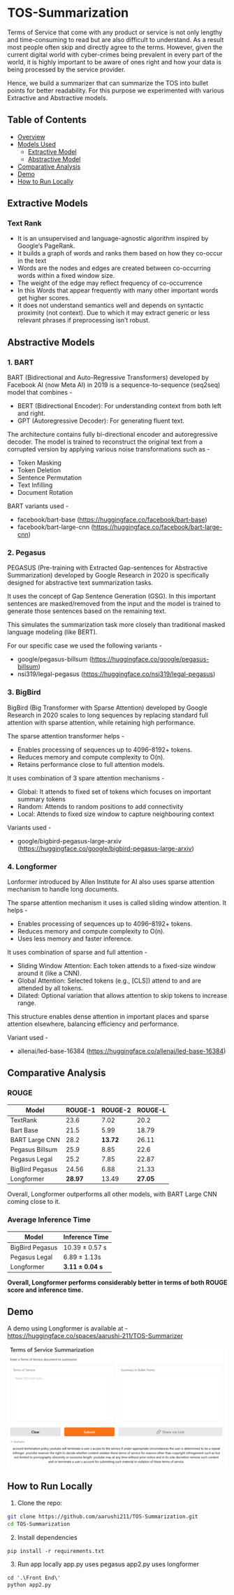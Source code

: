 # TOS-Summarization
Terms of Service that come with any product or service is not only lengthy and time-consuming to read but are also difficult to understand. As a result most people often skip and directly agree to the terms. However, given the current digital world with cyber-crimes being prevalent in every part of the world, it is highly important to be aware of ones right and how your data is being processed by the service provider. 

Hence, we build a summarizer that can summarize the TOS into bullet points for better readability. For this purpose we experimented with various Extractive and Abstractive models.

## Table of Contents
- [Overview](#TOS-Summarization)
- [Models Used](#extractive-models) 
    - [Extractive Model](#extractive-models)
    - [Abstractive Model](#abstractive-models)
- [Comparative Analysis](#comparative-analysis)
- [Demo](#demo)
- [How to Run Locally](#how-to-run-locally)

## Extractive Models
### **Text Rank**<br>
* It is an unsupervised and language-agnostic algorithm inspired by Google’s PageRank.
* It builds a graph of words and ranks them based on how they co-occur in the text
* Words are the nodes and edges are created between co-occurring words within a fixed window size.
* The weight of the edge may reflect frequency of co-occurrence
* In this Words that appear frequently with many other important words get higher scores. 
* It does not understand semantics well and depends on syntactic proximity (not context). Due to which it may extract generic or less relevant phrases if preprocessing isn’t robust.

## Abstractive Models
### **1. BART**<br>
BART (Bidirectional and Auto-Regressive Transformers) developed by Facebook AI (now Meta AI) in 2019 is a sequence-to-sequence (seq2seq) model that combines -
* BERT (Bidirectional Encoder): For understanding context from both left and right.
* GPT (Autoregressive Decoder): For generating fluent text.

The architecture contains fully bi-directional encoder and autoregressive decoder. 
The model is trained to reconstruct the original text from a corrupted version by applying various noise transformations such as -
* Token Masking
* Token Deletion
* Sentence Permutation
* Text Infilling 
* Document Rotation

BART variants used -
* facebook/bart-base (https://huggingface.co/facebook/bart-base)
* facebook/bart-large-cnn (https://huggingface.co/facebook/bart-large-cnn)

### **2. Pegasus**<br>
PEGASUS (Pre-training with Extracted Gap-sentences for Abstractive Summarization) developed by Google Research in 2020 is specifically designed for abstractive text summarization tasks.

It uses the concept of Gap Sentence Generation (GSG). In this important sentences are masked/removed from the input and the model is trained to generate those sentences based on the remaining text.

This simulates the summarization task more closely than traditional masked language modeling (like BERT).

For our specific case we used the following variants -
* google/pegasus-billsum (https://huggingface.co/google/pegasus-billsum)
* nsi319/legal-pegasus (https://huggingface.co/nsi319/legal-pegasus)

### **3. BigBird**
BigBird (Big Transformer with Sparse Attention) developed by Google Research in 2020 scales to long sequences by replacing standard full attention with sparse attention, while retaining high performance.

The sparse attention transformer helps -
* Enables processing of sequences up to 4096–8192+ tokens.
* Reduces memory and compute complexity to O(n).
* Retains performance close to full attention models.

It uses combination of 3 spare attention mechanisms -
* Global: It attends to fixed set of tokens which focuses on important summary tokens
* Random: Attends to random positions to add connectivity
* Local: Attends to fixed size window to capture neighbouring context

Variants used -
* google/bigbird-pegasus-large-arxiv (https://huggingface.co/google/bigbird-pegasus-large-arxiv)

### **4. Longformer**
Lonformer introduced by Allen Institute for AI also uses sparse attention mechanism to handle long documents.

The sparse attention mechanism it uses is called sliding window attention. It helps -
* Enables processing of sequences up to 4096–8192+ tokens.
* Reduces memory and compute complexity to O(n).
* Uses less memory and faster inference.

It uses combination of sparse and full attention -
* Sliding Window Attention: Each token attends to a fixed-size window around it (like a CNN).
* Global Attention: Selected tokens (e.g., [CLS]) attend to and are attended by all tokens.
* Dilated: Optional variation that allows attention to skip tokens to increase range.

This structure enables dense attention in important places and sparse attention elsewhere, balancing efficiency and performance.

Variant used -
* allenai/led-base-16384 (https://huggingface.co/allenai/led-base-16384)

## Comparative Analysis
### **ROUGE**

|**Model** | **ROUGE-1** | **ROUGE-2**| **ROUGE-L**|
|----------|-------------|------------|------------|
|TextRank  | 23.6 | 7.02 | 20.2 |
|Bart Base | 21.5 | 5.99 | 18.79 |
|BART Large CNN | 28.2 | **13.72** | 26.11 |
|Pegasus Billsum | 25.9 | 8.85 | 22.6 |
|Pegasus Legal | 25.2 | 7.85 | 22.87 |
|BigBird Pegasus | 24.56 | 6.88 | 21.33 |
|Longformer | **28.97** | 13.49 | **27.05** |

Overall, Longformer outperforms all other models, with BART Large CNN coming close to it.

### **Average Inference Time**
|**Model** | **Inference Time**|
|----------|-------------|
|BigBird Pegasus | 10.39 ± 0.57 s|
|Pegasus Legal | 6.89 ± 1.13s |
|Longformer | **3.11 ± 0.04 s**|

**Overall, Longformer performs considerably better in terms of both ROUGE score and inference time.**

## Demo
A demo using Longformer is available at -
https://huggingface.co/spaces/aarushi-211/TOS-Summarizer

![Demo Screenshot](demo.png)

## How to Run Locally
1. Clone the repo:
```bash
git clone https://github.com/aarushi211/TOS-Summarization.git
cd TOS-Summarization
```
2. Install dependencies
```
pip install -r requirements.txt
```
3. Run app locally
app.py uses pegasus
app2.py uses longformer
```
cd '.\Front End\'
python app2.py
```